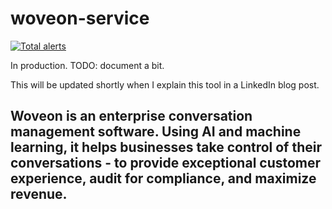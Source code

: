 # woveon-service

[![Total alerts](https://img.shields.io/lgtm/alerts/g/woveon/woveon-service.svg?logo=lgtm&logoWidth=18)](https://lgtm.com/projects/g/woveon/woveon-service/alerts/)

In production. TODO: document a bit.

This will be updated shortly when I explain this tool in a LinkedIn blog post.



## Woveon is an enterprise conversation management software. Using AI and machine learning, it helps businesses take control of their conversations - to provide exceptional customer experience, audit for compliance, and maximize revenue.
